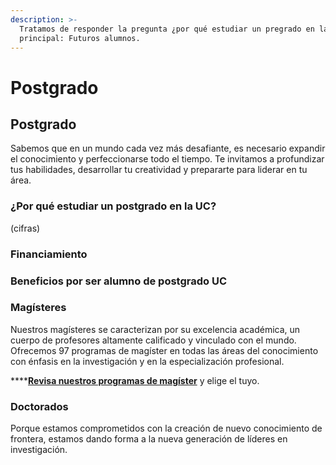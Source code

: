 ```yaml
---
description: >-
  Tratamos de responder la pregunta ¿por qué estudiar un pregrado en la UC? Foco
  principal: Futuros alumnos.
---
```


# Postgrado

## Postgrado

Sabemos que en un mundo cada vez más desafiante, es necesario expandir el conocimiento y perfeccionarse todo el tiempo. Te invitamos a profundizar tus habilidades, desarrollar tu creatividad y prepararte para liderar en tu área. 

### ¿Por qué estudiar un postgrado en la UC?

\(cifras\)

### Financiamiento

### Beneficios por ser alumno de postgrado UC

### Magísteres

Nuestros magísteres se caracterizan por su excelencia académica, un cuerpo de profesores altamente calificado y vinculado con el mundo.  Ofrecemos 97 programas de magíster en todas las áreas del conocimiento con énfasis en la investigación y en la especialización profesional.

\*\*\*\*[**Revisa nuestros programas de magíster**](listado-de-magisteres.md) y elige el tuyo.

### Doctorados

Porque estamos comprometidos con la creación de nuevo conocimiento de frontera, estamos dando forma a la nueva generación de líderes en investigación.



